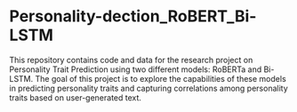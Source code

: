 # Personality-dection_RoBERT_Bi-LSTM

This repository contains code and data for the research project on Personality Trait Prediction using two different models: RoBERTa and Bi-LSTM. The goal of this project is to explore the capabilities of these models in predicting personality traits and capturing correlations among personality traits based on user-generated text.
